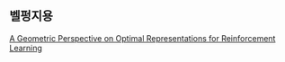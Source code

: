 ## 벨펑지용

[A Geometric Perspective on Optimal Representations for Reinforcement Learning](http://papers.nips.cc/paper/8687-a-geometric-perspective-on-optimal-representations-for-reinforcement-learning)

